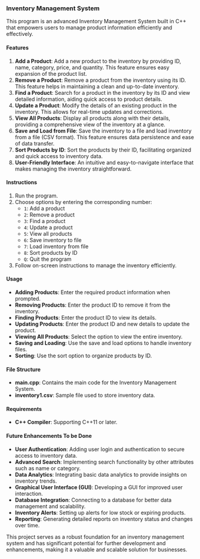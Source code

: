 ### Inventory Management System

This program is an advanced Inventory Management System built in C++ that empowers users to manage product information efficiently and effectively.

#### Features

1. **Add a Product**: Add a new product to the inventory by providing ID, name, category, price, and quantity. This feature ensures easy expansion of the product list.
2. **Remove a Product**: Remove a product from the inventory using its ID. This feature helps in maintaining a clean and up-to-date inventory.
3. **Find a Product**: Search for a product in the inventory by its ID and view detailed information, aiding quick access to product details.
4. **Update a Product**: Modify the details of an existing product in the inventory. This allows for real-time updates and corrections.
5. **View All Products**: Display all products along with their details, providing a comprehensive view of the inventory at a glance.
6. **Save and Load from File**: Save the inventory to a file and load inventory from a file (CSV format). This feature ensures data persistence and ease of data transfer.
7. **Sort Products by ID**: Sort the products by their ID, facilitating organized and quick access to inventory data.
8. **User-Friendly Interface**: An intuitive and easy-to-navigate interface that makes managing the inventory straightforward.

#### Instructions

1. Run the program.
2. Choose options by entering the corresponding number:
   - `1`: Add a product
   - `2`: Remove a product
   - `3`: Find a product
   - `4`: Update a product
   - `5`: View all products
   - `6`: Save inventory to file
   - `7`: Load inventory from file
   - `8`: Sort products by ID
   - `Q`: Quit the program
3. Follow on-screen instructions to manage the inventory efficiently.

#### Usage

- **Adding Products**: Enter the required product information when prompted.
- **Removing Products**: Enter the product ID to remove it from the inventory.
- **Finding Products**: Enter the product ID to view its details.
- **Updating Products**: Enter the product ID and new details to update the product.
- **Viewing All Products**: Select the option to view the entire inventory.
- **Saving and Loading**: Use the save and load options to handle inventory files.
- **Sorting**: Use the sort option to organize products by ID.

#### File Structure

- **main.cpp**: Contains the main code for the Inventory Management System.
- **inventory1.csv**: Sample file used to store inventory data.

#### Requirements

- **C++ Compiler**: Supporting C++11 or later.

#### Future Enhancements To be Done

- **User Authentication**: Adding user login and authentication to secure access to inventory data.
- **Advanced Search**: Implementing search functionality by other attributes such as name or category.
- **Data Analytics**: Integrating basic data analytics to provide insights on inventory trends.
- **Graphical User Interface (GUI)**: Developing a GUI for improved user interaction.
- **Database Integration**: Connecting to a database for better data management and scalability.
- **Inventory Alerts**: Setting up alerts for low stock or expiring products.
- **Reporting**: Generating detailed reports on inventory status and changes over time.

This project serves as a robust foundation for an inventory management system and has significant potential for further development and enhancements, making it a valuable and scalable solution for businesses.
